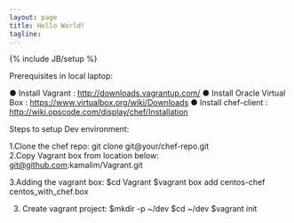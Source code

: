 ```yaml
---
layout: page
title: Hello World!
tagline: 
---
```

{% include JB/setup %}

    
Prerequisites in local laptop:

●	Install Vagrant : http://downloads.vagrantup.com/
●	Install Oracle Virtual Box : https://www.virtualbox.org/wiki/Downloads
●	Install chef-client : http://wiki.opscode.com/display/chef/Installation

Steps to setup Dev environment:

1.Clone the chef repo:
git clone git@your/chef-repo.git  
2.Copy  Vagrant box from location below:
git@github.com:kamalim/Vagrant.git

3.Adding the vagrant box:
$cd Vagrant
$vagrant box add centos-chef centos_with_chef.box

3. Create vagrant project:
$mkdir -p ~/dev
$cd ~/dev
$vagrant init 


